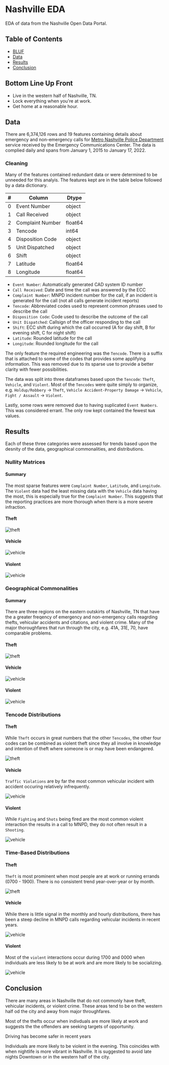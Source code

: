 # Nashville EDA

EDA of data from the Nashville Open Data Portal.

## Table of Contents

* [BLUF](#bottom-line-up-front)
* [Data](#data)
* [Results](#results)
* [Conclusion](#conclusion)

## Bottom Line Up Front

* Live in the western half of Nashville, TN.
* Lock everything when you're at work.
* Get home at a reasonable hour.

## Data

There are 6,374,126 rows and 19 features containing details about emergency and non-emergency calls for [Metro Nashville Police Department](https://data.nashville.gov/Police/Metro-Nashville-Police-Department-Calls-for-Servic/kwnd-qrrm) service received by the Emergency Communications Center. The data is complied daily and spans from January 1, 2015 to January 17, 2022.

### Cleaning

Many of the features contained redundant data or were determined to be unneeded for this analyis. The features kept are in the table below followed by a data dictionary.

| # |  Column | Dtype |
| --- | ------ | ----- |
| 0 | Event Number | object |
| 1 | Call Received | object |
| 2 | Complaint Number | float64 |
| 3 | Tencode | int64 |
| 4 | Disposition Code | object |
| 5 | Unit Dispatched | object |
| 6 | Shift | object |
| 7 | Latitude | float64 |
| 8 | Longitude | float64 |

* `Event Number`: Automatically generated CAD system ID number
* `Call Received`: Date and time the call was answered by the ECC
* `Complaint Number`: MNPD incident number for the call, if an incident is generated for the call (not all calls generate incident reports)
* `Tencode`: Abbreviated codes used to represent common phrases used to describe the call
* `Disposition Code`: Code used to describe the outcome of the call
* `Unit Dispatched`: Callsign of the officer responding to the call
* `Shift`: ECC shift during which the call occurred (A for day shift, B for evening shift, C for night shift)
* `Latitude`: Rounded latitude for the call
* `Longitude`: Rounded longitude for the call

The only feature the required engineering was the `Tencode`. There is a suffix that is attached to some of the codes that provides some applifying information. This was removed due to its sparse use to provide a better clarity with fewer possibilities.

The data was split into three dataframes based upon the `Tencode`: `Theft`, `Vehicle`, and `Violent`. Most of the `Tencodes` were quite simply to organize, e.g. `Holdup/Robbery` -> `Theft`, `Vehicle Accident-Property Damage` -> `Vehicle`, `Fight / Assault` -> `Violent`.

Lastly, some rows were removed due to having suplicated `Event Numbers`. This was considered errant. The only row kept contained the fewest `NaN` values.

## Results

Each of these three categories were assessed for trends based upon the desnity of the data, geographical commonalities, and distributions.

### Nullity Matrices

#### Summary

The most sparse features were `Complaint Number`, `Latitude`, and `Longitude`. The `Violent` data had the least missing data with the `Vehicle` data having the most, this is especially true for the `Complaint Number`. This suggests that the reporting practices are more thorough when there is a more severe infraction.

#### Theft

![theft](figs/Theft_nullity_matrix.png)

#### Vehicle

![vehicle](figs/Vehicle_nullity_matrix.png)

#### Violent

![vehicle](figs/Violent_nullity_matrix.png)

### Geographical Commonalities

#### Summary

There are three regions on the eastern outskirts of Nashville, TN that have the a greater freqency of emergency and non-emergency calls reagrding thefts, vehicular accidents and citations, and violent crime. Many of the major thoroughfares that run through the city, e.g. 41A, 31E, 70, have comparable problems.

#### Theft

![theft](figs/Theft.png)

#### Vehicle

![vehicle](figs/Vehicle.png)

#### Violent

![vehicle](figs/Violent.png)

### Tencode Distributions

#### Theft

While `Theft` occurs in great numbers that the other `Tencodes`, the other four codes can be combined as violent theft since they all involve in knowledge and intention of theft where someone is or may have been endangered.

![theft](figs/Theft_distribution_of_tencodes.png)

#### Vehicle

`Traffic Violations` are by far the most common vehicular incident with accident occuring relatively infrequently.

![vehicle](figs/Vehicle_distribution_of_tencodes.png)

#### Violent

While `Fighting` and `Shots` being fired are the most common violent interaction the results in a call to MNPD, they do not often result in a `Shooting`.

![vehicle](figs/Violent_distribution_of_tencodes.png)

### Time-Based Distributions

#### Theft

`Theft` is most prominent when most people are at work or running errands (0700 - 1900). There is no consistent trend year-over-year or by month.

![theft](figs/Theft_distribution_by_hour.png)

#### Vehicle

While there is little signal in the monthly and hourly distributions, there has been a steep decline in MNPD calls regarding vehicular incidents in recent years.

![vehicle](figs/Vehicle_distribution_by_year.png)

#### Violent

Most of the `violent` interactions occur during 1700 and 0000 when individuals are less likely to be at work and are more likely to be socializing.

![vehicle](figs/Violent_distribution_by_hour.png)

## Conclusion

There are many areas in Nashville that do not commonly have theft, vehicular incidents, or violent crime. These areas tend to be on the western half od the city and away from major throughfares.

Most of the thefts occur when indivduals are more likely at work and suggests the the offenders are seeking targets of opportunity.

Driving has become safer in recent years

Individuals are more likely to be violent in the evening. This coincides with when nightlife is more vibrant in Nashville. It is suggested to avoid late nights Downtown or in the western half of the city.
